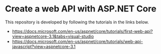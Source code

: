 # Create a web API with ASP.NET Core
This repository is developed by following the tutorials in the links below.
- https://docs.microsoft.com/en-us/aspnet/core/tutorials/first-web-api?view=aspnetcore-3.1&tabs=visual-studio
- https://docs.microsoft.com/en-us/aspnet/core/tutorials/web-api-javascript?view=aspnetcore-3.1
